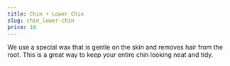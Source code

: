 ```yaml
---
title: Chin + Lower Chin
slug: chin_lower-chin
price: 18
---
```


We use a special wax that is gentle on the skin and removes hair from the root. This is a great way to keep your entire chin looking neat and tidy.
